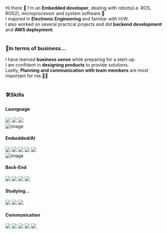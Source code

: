 Hi there 👋 I'm an <b>Embedded developer</b>, dealing with robots(i.e. ROS, ROS2), microprocessor and system software.🤖 <br>
I majored in <b>Electronic Engineering</b> and familiar with H/W.<br>
I also worked on several practical projects and did <b>backend development</b> and <b>AWS deployment</b>.<br>
<br>
### 💼In terms of business...
I have learned <b>business sense</b> while preparing for a start-up.<br> 
I am confident in <b>designing products</b> to provide solutions.<br>
Lastly, <b>Planning and communication with team members</b> are most important for me.🤝💪<br>
<br>
### 🛠️Skills
#### Launguage
<img src="https://img.shields.io/badge/Python-3776AB?style=for-the-badge&logo=Python&logoColor=white"> <img src="https://img.shields.io/badge/C-A8B9CC?style=for-the-badge&logo=C&logoColor=white"> <img src="https://img.shields.io/badge/C++-231F20?style=for-the-badge&logo=c%2B%2B&logoColor=white"><br>
![image](https://user-images.githubusercontent.com/51030319/227885265-7b8c7dd0-4516-442b-82ab-dcc6c1565fcb.png)

#### Embedded/AI
<img src="https://img.shields.io/badge/ROS-22314E?style=for-the-badge&logo=ROS&logoColor=white"> <img src="https://img.shields.io/badge/Linux-FCC624?style=for-the-badge&logo=Linux&logoColor=white"> <img src="https://img.shields.io/badge/OpenCV-5C3EE8?style=for-the-badge&logo=OpenCV&logoColor=white"> <img src="https://img.shields.io/badge/TensorFlow-FF6F00?style=for-the-badge&logo=TensorFlow&logoColor=white"> <img src="https://img.shields.io/badge/PyTorch-EE4C2C?style=for-the-badge&logo=PyTorch&logoColor=white"><br>
![image](https://user-images.githubusercontent.com/51030319/227882647-049848a7-9005-4b0e-97e6-f18f715afd44.png)

#### Back-End
<img src="https://img.shields.io/badge/Flask-000000?style=for-the-badge&logo=Flask&logoColor=white"> <img src="https://img.shields.io/badge/Socket.io-010101?style=for-the-badge&logo=Socket.io&logoColor=white"> <img src="https://img.shields.io/badge/AWS-FF9900?style=for-the-badge&logo=Amazon AWS&logoColor=white"> <img src="https://img.shields.io/badge/Docker-2496ED?style=for-the-badge&logo=Docker&logoColor=white"><br>

#### Studying...
<img src="https://img.shields.io/badge/Django-092E20?style=for-the-badge&logo=Django&logoColor=white"> <img src="https://img.shields.io/badge/Flutter-02569B?style=for-the-badge&logo=Flutter&logoColor=white"> <img src="https://img.shields.io/badge/Assembly-007AAC?style=for-the-badge&logo=AssemblyScript&logoColor=white"><br>

#### Communication
<img src="https://img.shields.io/badge/Github-181717?style=for-the-badge&logo=Github&logoColor=white"> <img src="https://img.shields.io/badge/GitLab-FC6D26?style=for-the-badge&logo=GitLab&logoColor=white"> <img src="https://img.shields.io/badge/Notion-000000?style=for-the-badge&logo=Notion&logoColor=white"> <img src="https://img.shields.io/badge/Slack-4A154B?style=for-the-badge&logo=Slack&logoColor=white"> <img src="https://img.shields.io/badge/Jira-0052CC?style=for-the-badge&logo=Jira&logoColor=white">
